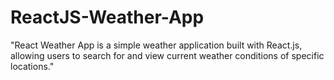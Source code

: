 # ReactJS-Weather-App
"React Weather App is a simple weather application built with React.js, allowing users to search for and view current weather conditions of specific locations."
